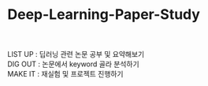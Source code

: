 # Deep-Learning-Paper-Study <br><br>

LIST UP : 딥러닝 관련 논문 공부 및 요약해보기 <br>
DIG OUT : 논문에서 keyword 골라 분석하기 <br>
MAKE IT : 재실험 및 프로젝트 진행하기
